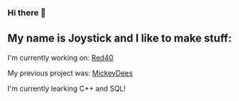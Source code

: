 ### Hi there 👋
## My name is Joystick and I like to make stuff:

I'm currently working on: [Red40](https://github.com/Joystick299/Red40)

My previous project was: [MickeyDees](https://github.com/Joystick299/MickeyDees)

I'm currently learking C++ and SQL!


<!--
**Joystick299/joystick299** is a ✨ _special_ ✨ repository because its `README.md` (this file) appears on your GitHub profile.

Here are some ideas to get you started:

- 🔭 I’m currently working on ...
- 🌱 I’m currently learning ...
- 👯 I’m looking to collaborate on ...
- 🤔 I’m looking for help with ...
- 💬 Ask me about ...
- 📫 How to reach me: ...
- 😄 Pronouns: ...
- ⚡ Fun fact: ...
-->

